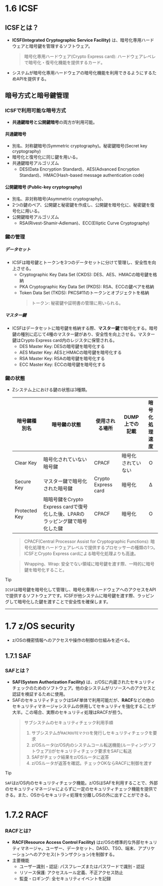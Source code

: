 # 1.6 ICSF
## ICSFとは？
- **ICSF(Integrated Cryptographic Service Facility)** は、暗号化専用ハードウェアと暗号鍵を管理するソフトウェア。
  > 暗号化専用ハードウェア(Crypto Express card): ハードウェアレベレで暗号化・復号化機能を提供するカード。
- システムが暗号化専用ハードウェアの暗号化機能を利用できるようにするためAPIを提供する。

## 暗号方式と暗号鍵管理
### ICSFで利用可能な暗号方式
- **共通鍵暗号と公開鍵暗号**の両方が利用可能。
#### 共通鍵暗号
- 別名、対称鍵暗号(Symmetric cryptography)。秘密鍵暗号(Secret key cryptography)
- 暗号化と復号化に同じ鍵を用いる。
- 共通鍵暗号アルゴリズム
  - DES(Data Encryption Standard)、AES(Advanced Encryption Standard)、HMAC(Hash-based message authentication code)
#### 公開鍵暗号 (Public-key cryptography)
- 別名、非対称暗号(Asymmetric cryptography)、
- 2つの鍵のペア、公開鍵と秘密鍵を作成し、公開鍵を暗号化に、秘密鍵を復号化に用いる。
- 公開鍵暗号アルゴリズム
  - RSA(Rivest-Shamir-Adleman)、ECC(Elliptic Curve Cryptography)
### 鍵の管理
##### データセット
- ICSFは暗号鍵とトークンを3つのデータセットに分けて管理し、安全性を向上させる。
  - Cryptographic Key Data Set (CKDS): DES、AES、HMACの暗号鍵を格納
  - PKA Cryptographic Key Data Set (PKDS): RSA、ECCの鍵ペアを格納
  - Token Data Set (TKDS): PKCS#11のトークンとオブジェクトを格納
    > トークン: 秘密鍵や証明書の管理に用いられる。
##### マスター鍵
- ICSFはデータセットに暗号鍵を格納する際、**マスター鍵**で暗号化する。暗号鍵の種別に応じて4種のマスター鍵があり、安全性を向上させる。マスター鍵はCrypto Express card内のレジスタに保管される。
  - DES Master Key: DESの暗号鍵を暗号化する
  - AES Master Key: AESとHMACの暗号鍵を暗号化する
  - RSA Master Key: RSAの暗号鍵を暗号化する
  - ECC Master Key: ECCの暗号鍵を暗号化する
### 鍵の状態
- Zシステム上における鍵の状態は3種類。

  | 暗号鍵種別名 | 暗号鍵の状態 | 使用される場所 | DUMP上での記載 | 暗号化処理速度 |
  | --- | --- | --- | --- | :---: |
  | Clear Key | 暗号化されていない暗号鍵 | CPACF | 暗号化されていない | O |
  | Secure Key | マスター鍵で暗号化された暗号鍵 | Crypto Express card | 暗号化 | Δ |
  | Protected Key | 暗暗号鍵をCrypto Express cardで復号化した後、LPARのラッピング鍵で暗号化した鍵 | CPACF | 暗号化 | O |
  > CPACF(Central Processor Assist for Cryptographic Functions): 暗号化処理をハードウェアレベルで提供するプロセッサーの種類の1つ。ICSFとCrypto Express cardによる暗号化処理よりも高速。
  
  > Wrapping、Wrap: 安全でない領域に暗号鍵を渡す際、一時的に暗号鍵を暗号化すること。
>[!TIP]
>`ICSF`は暗号鍵を暗号化して管理し、暗号化専用ハードウェアへのアクセスをAPIで提供するソフトウェアです。ICSFが他システムに暗号鍵を渡す際、ラッピングして暗号化した鍵を渡すことで安全性を確保します。
------
# 1.7 z/OS security
- z/OSの機密情報へのアクセスや操作の制御の仕組みを述べる。
## 1.7.1 SAF
### SAFとは？
- **SAF(System Authorization Facility)** は、z/OSに内蔵されたセキュリティチェックのためのソフトウェア。他の全システムがリソースへのアクセスと認証を検証するために使用。
- SAFのセキュリティチェックはSAF単体で利用可能だが、**RACF**などの他のセキュリティマネージャシステムの併用してセキュリティを強化することが大半。この場合、実際のセキュリティ処理はRACFが担う。
  > サブシステムのセキュリティチェック利用手順
  > 1. サブシステムが`RACROUTEマクロ`を発行しセキュリティチェックを要求
  > 2. z/OSルータ(z/OS内のシステムコール転送機能(ルーティングソフトウェア))がセキュリティチェック要求をSAFに転送
  > 3. SAFがチェック結果をz/OSルータに返答
  > 4. z/OSルータが返答を確認。チェックOKならRACFに制御を渡す
>[!TIP]
>`SAF`はz/OS内のセキュリティチェック機能。z/OSはSAFを利用することで、外部のセキュリティマネージャによらずに一定のセキュリティチェック機能を提供できる。また、OSからセキュリティ処理を分離しOSの外に出すことができる。
# 1.7.2 RACF
### RACFとは?
- **RACF(Resource Access Control Facility)** はz/OSの標準的な外部セキュリティマネージャ。ユーザー、データセット、DASD、TSO、端末、アプリケーションへのアクセス(トランザクション)を制御する。
- 主要機能
  - ユーザー識別・認証: パスフレーズまたはパスワードで識別・認証
  - リソース保護: アクセスルール定義、不正アクセス防止
  - 監査・ロギング: 全セキュリティイベントを記録
